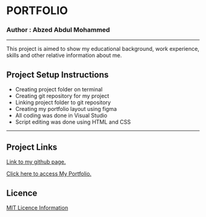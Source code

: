 # PORTFOLIO
### Author : Abzed Abdul Mohammed
*****
This project is aimed to show my educational background, work experience, skills and other relative information about me.

## Project Setup Instructions
* Creating project folder on terminal
* Creating git repository for my project
* Linking project folder to git repository
* Creating my portfolio layout using figma
* All coding was done in Visual Studio
* Script editing was done using HTML and CSS
*****
## Project Links
[Link to my github page.](https://github.com/Abzed/Portfolio)

[Click here to access My Portfolio.](https://github.com/Abzed/Portfolio)

## Licence
[MIT Licence Information](https://github.com/Abzed/Portfolio/commit/30713ea92762580fb2687d98ef06ecdc926ec03b)
